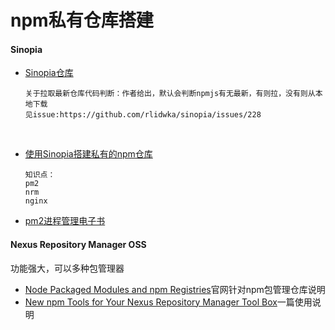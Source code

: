# npm私有仓库搭建

#### Sinopia

* [Sinopia仓库](https://github.com/rlidwka/sinopia)

  ```
  关于拉取最新仓库代码判断：作者给出，默认会判断npmjs有无最新，有则拉，没有则从本地下载
  见issue:https://github.com/rlidwka/sinopia/issues/228
  ```

  ​

* [使用Sinopia搭建私有的npm仓库](https://segmentfault.com/a/1190000005790827)

  ```
  知识点：
  pm2
  nrm
  nginx
  ```

* [pm2进程管理电子书](https://wohugb.gitbooks.io/pm2/content/)




#### Nexus Repository Manager OSS 

功能强大，可以多种包管理器

* [Node Packaged Modules and npm Registries](https://books.sonatype.com/nexus-book/3.0/reference/npm.html#_browsing_npm_registries_and_searching_modules)官网针对npm包管理仓库说明
* [New npm Tools for Your Nexus Repository Manager Tool Box](http://www.sonatype.org/nexus/2015/11/19/new-npm-tools-for-your-nexus-repository-manager-tool-box/)一篇使用说明